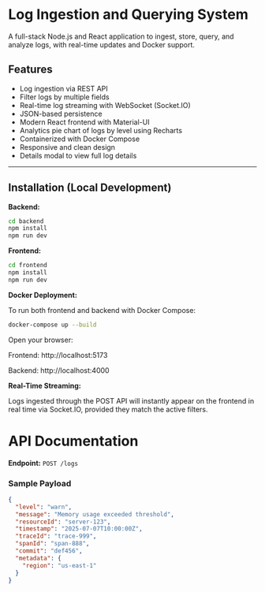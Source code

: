 # Log Ingestion and Querying System

A full-stack Node.js and React application to ingest, store, query, and analyze logs, with real-time updates and Docker support.

## Features

- Log ingestion via REST API
- Filter logs by multiple fields
- Real-time log streaming with WebSocket (Socket.IO)
- JSON-based persistence
- Modern React frontend with Material-UI
- Analytics pie chart of logs by level using Recharts
- Containerized with Docker Compose
- Responsive and clean design
- Details modal to view full log details

---

## Installation (Local Development)

**Backend:**

```bash
cd backend
npm install
npm run dev
```

**Frontend:**

```bash
cd frontend
npm install
npm run dev
```



**Docker Deployment:**

To run both frontend and backend with Docker Compose:

```bash
docker-compose up --build
```

Open your browser:

Frontend: http://localhost:5173

Backend: http://localhost:4000

**Real-Time Streaming:**

Logs ingested through the POST API will instantly appear on the frontend in real time via Socket.IO, provided they match the active filters.

# API Documentation


**Endpoint:** `POST /logs`

### Sample Payload

```json
{
  "level": "warn",
  "message": "Memory usage exceeded threshold",
  "resourceId": "server-123",
  "timestamp": "2025-07-07T10:00:00Z",
  "traceId": "trace-999",
  "spanId": "span-888",
  "commit": "def456",
  "metadata": {
    "region": "us-east-1"
  }
}







